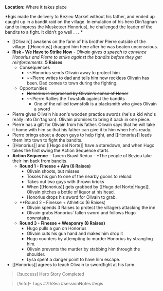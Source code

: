 **Location:** Where it takes place

*Egis made the delivery to Bezieu Market without his father, and ended up caught up in a bandit raid on the village.  In emulation of his hero Din'tagnan (and to impress the Musketeer Honorius), he challenged the leader of the bandits to a fight.  It didn't go well . . . *

- [[Olivain]] awakens on the farm of his brother Pierre outside of the village.  [[Honorius]] dragged him here after he was beaten unconscious.
- **Risk - We Have to Strike Now** - *Olivain gives a speech to convince Honorius and Pierre to strike against the bandits before they get reinforcements.*  **5 Raises**
	- Consequences
		- ~~Honorius sends Olivain away to protect him
		- ~~Pierre writes to dad and tells him how reckless Olivain has been.  Dad comes to town during the fighting.
	- Opportunities
		- ~~Honorius is impressed by Olivain's sense of Honor~~
		- ~~Pierre Rallies the Towsfolk against the bandits
			- One of the rallied townsfolk is a blacksmith who gives Olivain a sword
- Pierre gives Olivain his son's wooden practice swords (he's a kid who's really into Din'tagnan).  Olivain promises to bring it back in one piece.
- Pierre has a gift for Olivain from his father.  Olivain says that he will take it home with him so that his father can give it to him when he's ready.
- Pierre brings about a dozen guys to help fight, and [[Honorius]] leads them into town to fight the bandits.
- [[Honorius]] and [[Hugo del Norte]] have a staredown, and when Hugo takes the first swing the Action Sequence starts
- **Action Sequence** - Tavern Brawl Redux - *The people of Bezieu take their inn back from bandits.
	- **Round 1 - Finesse + Aim (6 Raises)**
		- Olivain shoots, but misses
		- Tosses his gun to one of the nearby goons to reload
		- Takes out two guys with thrown bricks
		- When [[Honorius]] gets grabbed by [[Hugo del Norte|Hugo]], Olivain pitches a bottle of liquor at his head.
		- Honorius drops his sword for Olivain to grab.
	- **Round 2 - Finesse + Athletics (6 Raises)
		- Olivain spends 3 Raises to protect the villagers attacking the inn
		- Olivain grabs Honorius' fallen sword and follows Hugo downstairs.
	- **Round 3 - Finesse + Weaponry (8 Raises)**
		- Hugo pulls a gun on Honorius
		- Olivain cuts his gun hand and makes him drop it
		- Hugo counters by attempting to murder Honorius by strangling him.
		- Olivain prevents the murder by stabbing him through the shoulder.
		- Lysa spent a danger point to have him escape.
- [[Honorius]] agrees to teach Olivain to swordfight at his farm.
> [!success] Hero Story Completed

> [!info]- Tags
> #7thSea #sessionNotes #egis 

